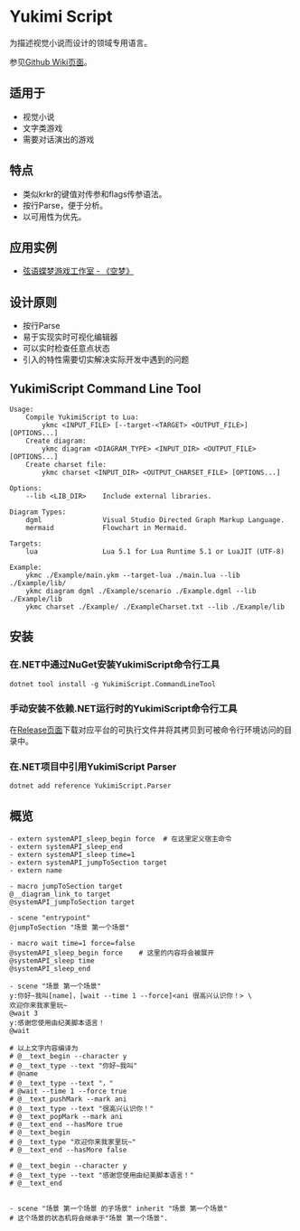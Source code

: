 # Yukimi Script

为描述视觉小说而设计的领域专用语言。

参见[Github Wiki页面](https://github.com/Strrationalism/YukimiScript/wiki)。

## 适用于
* 视觉小说
* 文字类游戏
* 需要对话演出的游戏

## 特点
* 类似krkr的键值对传参和flags传参语法。
* 按行Parse，便于分析。
* 以可用性为优先。

## 应用实例

* [弦语蝶梦游戏工作室 - 《空梦》](https://store.steampowered.com/app/1059850/)

## 设计原则
* 按行Parse
* 易于实现实时可视化编辑器
* 可以实时检查任意点状态
* 引入的特性需要切实解决实际开发中遇到的问题


## YukimiScript Command Line Tool

```
Usage:
    Compile YukimiScript to Lua:
        ykmc <INPUT_FILE> [--target-<TARGET> <OUTPUT_FILE>] [OPTIONS...]
    Create diagram:
        ykmc diagram <DIAGRAM_TYPE> <INPUT_DIR> <OUTPUT_FILE> [OPTIONS...]
    Create charset file:
        ykmc charset <INPUT_DIR> <OUTPUT_CHARSET_FILE> [OPTIONS...]

Options:
    --lib <LIB_DIR>    Include external libraries.

Diagram Types:
    dgml               Visual Studio Directed Graph Markup Language.
    mermaid            Flowchart in Mermaid.

Targets:
    lua                Lua 5.1 for Lua Runtime 5.1 or LuaJIT (UTF-8)

Example:
    ykmc ./Example/main.ykm --target-lua ./main.lua --lib ./Example/lib/
    ykmc diagram dgml ./Example/scenario ./Example.dgml --lib ./Example/lib
    ykmc charset ./Example/ ./ExampleCharset.txt --lib ./Example/lib
```

## 安装

### 在.NET中通过NuGet安装YukimiScript命令行工具

```shell
dotnet tool install -g YukimiScript.CommandLineTool
```

### 手动安装不依赖.NET运行时的YukimiScript命令行工具

在[Release页面](https://github.com/Strrationalism/YukimiScript/releases)下载对应平台的可执行文件并将其拷贝到可被命令行环境访问的目录中。

### 在.NET项目中引用YukimiScript Parser

```shell
dotnet add reference YukimiScript.Parser
```


## 概览

```
- extern systemAPI_sleep_begin force  # 在这里定义宿主命令
- extern systemAPI_sleep_end
- extern systemAPI_sleep time=1 
- extern systemAPI_jumpToSection target
- extern name

- macro jumpToSection target
@__diagram_link_to target
@systemAPI_jumpToSection target

- scene "entrypoint"
@jumpToSection "场景 第一个场景"

- macro wait time=1 force=false
@systemAPI_sleep_begin force    # 这里的内容将会被展开
@systemAPI_sleep time
@systemAPI_sleep_end

- scene "场景 第一个场景"
y:你好~我叫[name]，[wait --time 1 --force]<ani 很高兴认识你！> \
欢迎你来我家里玩~
@wait 3
y:感谢您使用由纪美脚本语言！
@wait

# 以上文字内容编译为
# @__text_begin --character y
# @__text_type --text "你好~我叫"
# @name
# @__text_type --text "，"
# @wait --time 1 --force true
# @__text_pushMark --mark ani
# @__text_type --text "很高兴认识你！"
# @__text_popMark --mark ani
# @__text_end --hasMore true
# @__text_begin
# @__text_type "欢迎你来我家里玩~"
# @__text_end --hasMore false

# @__text_begin --character y
# @__text_type --text "感谢您使用由纪美脚本语言！"
# @__text_end


- scene "场景 第一个场景 的子场景" inherit "场景 第一个场景"
# 这个场景的状态机将会继承于"场景 第一个场景".

```
